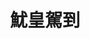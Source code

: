 ---
title: "魷皇駕到"
description: "魷皇駕到"
layout: shop
keywords:
  - 美食競賽
  - 台灣美食
  - 美食精選
datePublished: "2025-06-30"
dateModified: "2025-07-02"
city: "台南市"
district: "北區"
address: "台南市北區海安路三段533號"
phone: ""
geo: "23.011102702508033, 120.20032149827782"
google_map: "https://maps.app.goo.gl/KbZRVWhBJpHAC5fq5"
footinder: ""
official: "https://www.facebook.com/p/%E9%AD%B7%E7%9A%87%E9%A7%95%E5%88%B0-100063970423098"
award:
  - name: "夜市王"
    year: "2024"
    entries:
      - nightMarket: "花園夜市"
        food_type: "海鮮"
        rank: "第六名"

---